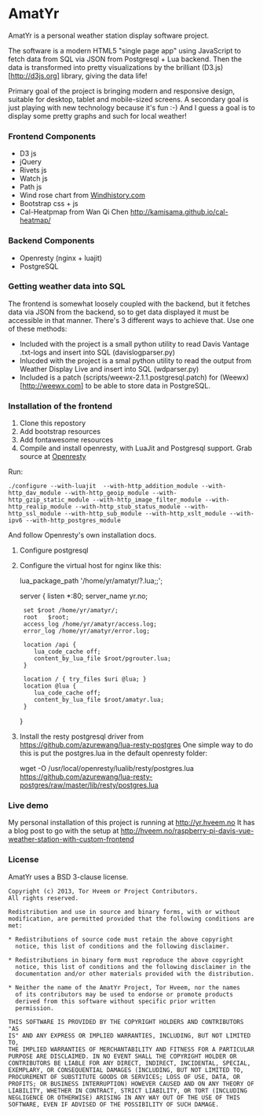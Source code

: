 # AmatYr

AmatYr is a personal weather station display software project.

The software is a modern HTML5 "single page app" using JavaScript to fetch data from SQL via JSON from Postgresql + Lua backend. Then the data is transformed into pretty visualizations by the brilliant (D3.js)[http://d3js.org] library, giving the data life!

Primary goal of the project is bringing modern and responsive design, suitable for desktop, tablet and mobile-sized screens. A secondary goal is just playing with new technology because it's fun :-) And I guess a goal is to display some pretty graphs and such for local weather!

### Frontend Components

-    D3 js
-    jQuery
-    Rivets js
-    Watch js
-    Path js 
-    Wind rose chart from [Windhistory.com](http://windhistory.com/about.html)
-    Bootstrap css + js
-    Cal-Heatpmap from Wan Qi Chen <http://kamisama.github.io/cal-heatmap/>


### Backend Components

-   Openresty (nginx + luajit)
-   PostgreSQL


### Getting weather data into SQL

The frontend is somewhat loosely coupled with the backend, but it fetches data via JSON from the backend, so to get data displayed it must be accessible in that manner. There's 3 different ways to achieve that. Use one of these methods:

-    Included with the project is a small python utility to read Davis Vantage .txt-logs and insert into SQL (davislogparser.py)
-    Inlucded with the project is a smal python utility to read the output from Weather Display Live and insert into SQL (wdparser.py)
-    Included is a patch (scripts/weewx-2.1.1.postgresql.patch) for (Weewx)[http://weewx.com] to be able to store data in PostgreSQL.

### Installation of the frontend

1. Clone this repostory
1. Add bootstrap resources
1. Add fontawesome resources
1. Compile and install openresty, with LuaJit and Postgresql support.
    Grab source at [Openresty](http://openresty.org)

Run:

    ./configure --with-luajit  --with-http_addition_module --with-http_dav_module --with-http_geoip_module --with-http_gzip_static_module --with-http_image_filter_module --with-http_realip_module --with-http_stub_status_module --with-http_ssl_module --with-http_sub_module --with-http_xslt_module --with-ipv6 --with-http_postgres_module

And follow Openresty's own installation docs.

1. Configure postgresql
1. Configure the virtual host for nginx like this:

    lua_package_path '/home/yr/amatyr/?.lua;;';

    server {
        listen	*:80;
        server_name  yr.no;

        set $root /home/yr/amatyr/;
        root   $root;
        access_log /home/yr/amatyr/access.log;
        error_log /home/yr/amatyr/error.log;

        location /api {
           lua_code_cache off;
           content_by_lua_file $root/pgrouter.lua;
        }

        location / { try_files $uri @lua; }
        location @lua {
           lua_code_cache off;
           content_by_lua_file $root/amatyr.lua;
        }
    }

1. Install the resty postgresql driver from <https://github.com/azurewang/lua-resty-postgres>
    One simple way to do this is put the postgres.lua in the default openresty folder:

    wget -O /usr/local/openresty/lualib/resty/postgres.lua  https://github.com/azurewang/lua-resty-postgres/raw/master/lib/resty/postgres.lua

### Live demo

My personal installation of this project is running at <http://yr.hveem.no>
It has a blog post to go with the setup at <http://hveem.no/raspberry-pi-davis-vue-weather-station-with-custom-frontend>

### License

AmatYr uses a BSD 3-clause license.

    Copyright (c) 2013, Tor Hveem or Project Contributors.
    All rights reserved.

    Redistribution and use in source and binary forms, with or without
    modification, are permitted provided that the following conditions are
    met:

    * Redistributions of source code must retain the above copyright
      notice, this list of conditions and the following disclaimer.

    * Redistributions in binary form must reproduce the above copyright
      notice, this list of conditions and the following disclaimer in the
      documentation and/or other materials provided with the distribution.

    * Neither the name of the AmatYr Project, Tor Hveem, nor the names
      of its contributors may be used to endorse or promote products
      derived from this software without specific prior written
      permission.

    THIS SOFTWARE IS PROVIDED BY THE COPYRIGHT HOLDERS AND CONTRIBUTORS "AS
    IS" AND ANY EXPRESS OR IMPLIED WARRANTIES, INCLUDING, BUT NOT LIMITED TO,
    THE IMPLIED WARRANTIES OF MERCHANTABILITY AND FITNESS FOR A PARTICULAR
    PURPOSE ARE DISCLAIMED. IN NO EVENT SHALL THE COPYRIGHT HOLDER OR
    CONTRIBUTORS BE LIABLE FOR ANY DIRECT, INDIRECT, INCIDENTAL, SPECIAL,
    EXEMPLARY, OR CONSEQUENTIAL DAMAGES (INCLUDING, BUT NOT LIMITED TO,
    PROCUREMENT OF SUBSTITUTE GOODS OR SERVICES; LOSS OF USE, DATA, OR
    PROFITS; OR BUSINESS INTERRUPTION) HOWEVER CAUSED AND ON ANY THEORY OF
    LIABILITY, WHETHER IN CONTRACT, STRICT LIABILITY, OR TORT (INCLUDING
    NEGLIGENCE OR OTHERWISE) ARISING IN ANY WAY OUT OF THE USE OF THIS
    SOFTWARE, EVEN IF ADVISED OF THE POSSIBILITY OF SUCH DAMAGE.

